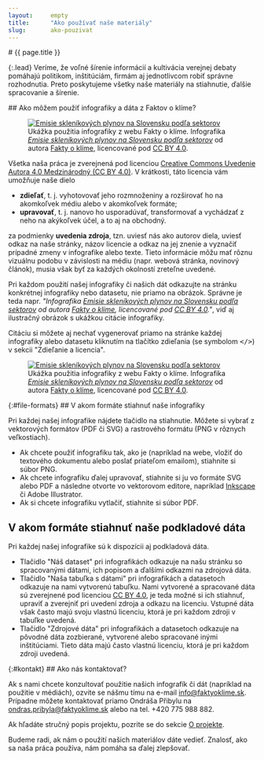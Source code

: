 ```yaml
---
layout:     empty
title:      "Ako používať naše materiály"
slug:       ako-pouzivat
---
```

<div class="section">
<div class="container" markdown="1">
# {{ page.title }}

{:.lead}
Veríme, že voľné šírenie informácií a kultivácia verejnej debaty pomáhajú politikom, inštitúciám, firmám aj jednotlivcom robiť správne rozhodnutia. Preto poskytujeme všetky naše materiály na stiahnutie, ďalšie spracovanie a šírenie.
</div>
</div>

<div class="section">
<div class="container clearfix" markdown="1">
## Ako môžem použiť infografiky a dáta z Faktov o klíme?

<figure class="d-none d-md-block float-right w-50 ml-4">
<a href="/infografiky/emisie-sr"><img src="/assets/generated/emisie-sr_600.png" class="rounded w-100" alt="Emisie skleníkových plynov na Slovensku podľa sektorov" /></a>
<figcaption class="pt-2">Ukážka použitia infografiky z webu Fakty o klíme. Infografika <em><a href="/infografiky/emisie-sr">Emisie skleníkových plynov na Slovensku podľa sektorov</a></em> od autora <a href="/">Fakty o klíme</a>, licencované pod <a href="https://creativecommons.org/licenses/by/4.0/deed.sk">CC BY 4.0</a>.</figcaption>
</figure>

Všetka naša práca je zverejnená pod licenciou [Creative Commons Uvedenie Autora 4.0 Medzinárodný (CC BY 4.0)](https://creativecommons.org/licenses/by/4.0/deed.sk). V krátkosti, táto licencia vám umožňuje naše dielo

* **zdieľať**, t. j. vyhotovovať jeho rozmnoženiny a rozširovať ho na akomkoľvek médiu alebo v akomkoľvek formáte; 
* **upravovať**, t. j. nanovo ho usporadúvať, transformovať a vychádzať z neho na akýkoľvek účel, a to aj na obchodný.

za podmienky **uvedenia zdroja**, tzn. uviesť nás ako autorov diela, uviesť odkaz na naše stránky, názov licencie a odkaz na jej znenie a vyznačiť prípadné zmeny v infografike alebo texte. Tieto informácie môžu mať rôznu vizuálnu podobu v závislosti na médiu (napr. webová stránka, novinový článok), musia však byť za každých okolností zreteľne uvedené.

Pri každom použití našej infografiky či našich dát odkazujte na stránku konkrétnej infografiky nebo datasetu, nie priamo na obrázok. Správne je teda napr. _"Infografika [Emisie skleníkových plynov na Slovensku podľa sektorov](/infografiky/emisie-sr) od autora [Fakty o klíme](/), licencované pod [CC BY 4.0](https://creativecommons.org/licenses/by/4.0/deed.sk)."_, viď aj ilustračný obrázok s ukážkou citácie infografiky.

Citáciu si môžete aj nechať vygenerovať priamo na stránke každej infografiky alebo datasetu kliknutím na tlačítko zdieľania (se symbolom <tt>&lt;/&gt;</tt>) v sekcii "Zdieľanie a licencia".

<figure class="d-md-none w-100 mt-2">
<a href="/infografiky/emisie-sr"><img src="/assets/generated/emisie-sr_600.png" class="rounded w-100" alt="Emisie skleníkových plynov na Slovensku podľa sektorov" /></a>
<figcaption class="pt-2">Ukážka použitia infografiky z webu Fakty o klíme. Infografika <em><a href="/infografiky/emisie-sr">Emisie skleníkových plynov na Slovensku podľa sektorov</a></em> od autora <a href="/">Fakty o klíme</a>, licencované pod <a href="https://creativecommons.org/licenses/by/4.0/deed.sk">CC BY 4.0</a>.</figcaption>
</figure>

</div>
</div>

<div class="section">
<div class="container" markdown="1">
{:#file-formats}
## V akom formáte stiahnuť naše infografiky

Pri každej našej infografike nájdete tlačidlo na stiahnutie. Môžete si vybrať z vektorových formátov (PDF či SVG) a rastrového formátu (PNG v rôznych veľkostiach).

* Ak chcete použiť infografiku tak, ako je (napríklad na webe, vložiť do textového dokumentu alebo poslať priateľom emailom), stiahnite si súbor PNG.
* Ak chcete infografiku ďalej upravovať, stiahnite si ju vo formáte SVG alebo PDF a následne otvorte vo vektorovom editore, napríklad [Inkscape](https://inkscape.org/) či Adobe Illustrator.
* Ak si chcete infografiku vytlačiť, stiahnite si súbor PDF.

## V akom formáte stiahnuť naše podkladové dáta

Pri každej našej infografike sú k dispozícii aj podkladová dáta.

* Tlačidlo "Náš dataset" pri infografikách odkazuje na našu stránku so spracovanými dátami, ich popisom a ďalšími odkazmi na zdrojová dáta.
* Tlačidlo "Naša tabuľka s dátami" pri infografikách a datasetoch odkazuje na nami vytvorenú tabuľku. Nami vytvorené a spracované dáta sú zverejnené pod licenciou [CC BY 4.0](https://creativecommons.org/licenses/by/4.0/deed.sk), je teda možné si ich stiahnuť, upraviť a zverejniť pri uvedení zdroja a odkazu na licenciu. Vstupné dáta však často majú svoju vlastnú licenciu, ktorá je pri každom zdroji v tabuľke uvedená.
* Tlačidlo "Zdrojové dáta" pri infografikách a datasetoch odkazuje na pôvodné dáta zozbierané, vytvorené alebo spracované inými inštitúciami. Tieto dáta majú často vlastnú licenciu, ktorá je pri každom zdroji uvedená.

</div>
</div>

<div class="section">
<div class="container" markdown="1">
{:#kontakt}
## Ako nás kontaktovať?

Ak s nami chcete konzultovať použitie našich infografík či dát (napríklad na použitie v médiách), ozvite se nášmu tímu na e-mail [info@faktyoklime.sk](mailto:info@faktyoklime.sk). Prípadne môžete kontaktovať priamo Ondráša Přibylu na [ondras.pribyla@faktyoklime.sk](mailto:ondras.pribyla@faktyoklime.sk) alebo na tel. +420 775 988 882.

Ak hľadáte stručný popis projektu, pozrite se do sekcie [O projekte](/index2#o-projekte).

Budeme radi, ak nám o použití našich materiálov dáte vedieť. Znalosť, ako sa naša práca používa, nám pomáha sa ďalej zlepšovať.
</div>
</div>
